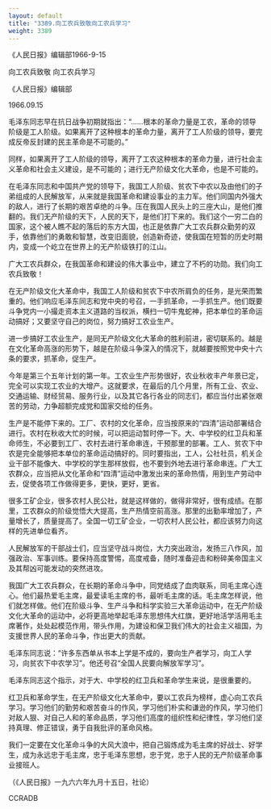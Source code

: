 ```yaml
---
layout: default
title: "3389.向工农兵致敬向工农兵学习"
weight: 3389
---
```


《人民日报》编辑部1966-9-15

向工农兵致敬  向工农兵学习

《人民日报》编辑部

1966.09.15

毛泽东同志早在抗日战争初期就指出：“……根本的革命力量是工农，革命的领导阶级是工人阶级。如果离开了这种根本的革命力量，离开了工人阶级的领导，要完成反帝反封建的民主革命是不可能的。”

同样，如果离开了工人阶级的领导，离开了工农这种根本的革命力量，进行社会主义革命和社会主义建设，是不可能的；进行无产阶级文化大革命，也是不可能的。

在毛泽东同志和中国共产党的领导下，我国工人阶级、贫农下中农以及由他们的子弟组成的人民解放军，从来就是我国革命和建设事业的主力军。他们同国内外强大的敌人，进行了长期的艰苦卓绝的斗争。压在我国人民头上的三座大山，是他们推翻的。我们无产阶级的天下，人民的天下，是他们打下来的。我们这个一穷二白的国家，这个被人瞧不起的落后的东方大国，也正是依靠广大工农兵群众勤劳的双手，依靠他们的勇敢和智慧，改变旧面貌，创造新奇迹，使我国在短暂的历史时期内，变成一个屹立在世界上的无产阶级铁打的江山。

广大工农兵群众，在我国革命和建设的伟大事业中，建立了不朽的功勋。我们向工农兵致敬！

在无产阶级文化大革命中，我国工人阶级和贫农下中农所肩负的任务，是光荣而繁重的。他们响应毛泽东同志和党中央的号召，一手抓革命，一手抓生产。他们既要斗争党内一小撮走资本主义道路的当权派，横扫一切牛鬼蛇神，把本单位的革命运动搞好；又要坚守自己的岗位，努力搞好工农业生产。

进一步搞好工农业生产，是同无产阶级文化大革命的胜利前进，密切联系的。越是在文化革命高涨的形势下，越是在阶级斗争深入的情况下，就越要按照党中央十六条的要求，抓革命，促生产。

今年是第三个五年计划的第一年。工农业生产形势很好，农业秋收丰产年景已定，完全可以实现工农业的大增产。这就要求，在最后的几个月里，所有工业、农业、交通运输、财经贸易、服务行业，以及其它各行各业的同志们，都应当付出紧张艰苦的劳动，力争超额完成党和国家交给的任务。

生产是不能停下来的。工厂、农村的文化革命，应当按原来的“四清”运动部署结合进行。农村在秋收大忙的时候，可以把运动暂时停一下。大、中学校的红卫兵和革命师生，不必要到工厂、农村去进行革命串连，干预那里的部署。工人、贫农下中农是完全能够把本单位的革命运动搞好的。同时要指出，工人，公社社员，机关企业干部不能像大、中学校的学生那样放假，也不要到外地去进行革命串连。广大工农群众，应当把从文化革命和“四清”运动中激发出来的革命热情，用到生产劳动中去，促使各项工作做得更多，更快，更好，更省。

很多工矿企业，很多农村人民公社，就是这样做的，做得非常好，很有成绩。在那里，工农群众的阶级觉悟大大提高，生产热情空前高涨。那里的出勤率增加了，产量增长了，质量提高了。全国一切工矿企业，一切农村人民公社，都应该努力向这样的先进单位看齐。

人民解放军的干部战士们，应当坚守战斗岗位，大力突出政治，发扬三八作风，加强政治、军事训练。要保持高度警惕，高度戒备，随时准备迎击和粉碎美帝国主义及其帮凶可能发动的突然进攻。

我国广大工农兵群众，在长期的革命斗争中，同党结成了血肉联系，同毛主席心连心。他们最热爱毛主席，最爱读毛主席的书，最听毛主席的话。毛主席怎样说，他们就怎样做。他们在阶级斗争、生产斗争和科学实验三大革命运动中，在无产阶级文化大革命的运动中，必将更高地举起毛泽东思想伟大红旗，更好地活学活用毛主席著作，处处起模范作用，带头作用，为建设和保卫我们伟大的社会主义祖国，为支援世界人民的革命斗争，作出更大的贡献。

毛泽东同志说：“许多东西单从书本上学是不成的，要向生产者学习，向工人学习，向贫农下中农学习”。他还号召“全国人民要向解放军学习”。

毛泽东同志这个指示，对于大、中学校的红卫兵和革命学生来说，是很重要的。

红卫兵和革命学生，在无产阶级文化大革命中，要以工农兵为榜样，虚心向工农兵学习。学习他们的勤劳和艰苦奋斗的作风，学习他们朴实和谦逊的作风，学习他们对敌人狠、对自己人和的革命品质，学习他们高度的组织性和纪律性，学习他们坚持真理、修正错误，勇于自我批评的革命风格。

我们一定要在文化革命斗争的大风大浪中，把自己锻炼成为毛主席的好战士、好学生，成为永远忠于毛主席，忠于毛泽东思想，忠于党，忠于人民的无产阶级革命事业接班人。

（《人民日报》一九六六年九月十五日，社论）

CCRADB


